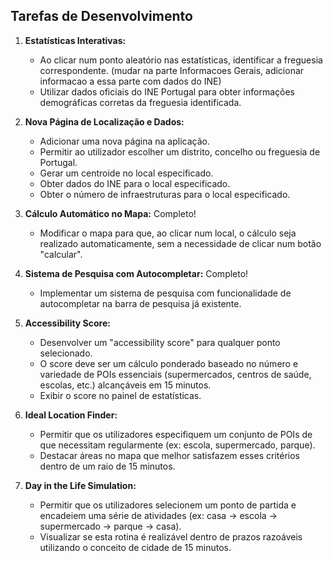 ## Tarefas de Desenvolvimento

1.  **Estatísticas Interativas:**
    *   Ao clicar num ponto aleatório nas estatísticas, identificar a freguesia correspondente. (mudar na parte Informacoes Gerais, adicionar informacao a essa parte com dados do INE)
    *   Utilizar dados oficiais do INE Portugal para obter informações demográficas corretas da freguesia identificada.

2.  **Nova Página de Localização e Dados:**
    *   Adicionar uma nova página na aplicação.
    *   Permitir ao utilizador escolher um distrito, concelho ou freguesia de Portugal.
    *   Gerar um centroide no local especificado.
    *   Obter dados do INE para o local especificado.
    *   Obter o número de infraestruturas para o local especificado.

3.  **Cálculo Automático no Mapa:** Completo!
    *   Modificar o mapa para que, ao clicar num local, o cálculo seja realizado automaticamente, sem a necessidade de clicar num botão "calcular".

4.  **Sistema de Pesquisa com Autocompletar:** Completo!
    *   Implementar um sistema de pesquisa com funcionalidade de autocompletar na barra de pesquisa já existente. 

5.  **Accessibility Score:**
    *   Desenvolver um "accessibility score" para qualquer ponto selecionado.
    *   O score deve ser um cálculo ponderado baseado no número e variedade de POIs essenciais (supermercados, centros de saúde, escolas, etc.) alcançáveis em 15 minutos.
    *   Exibir o score no painel de estatísticas. 

6.  **Ideal Location Finder:**
    *   Permitir que os utilizadores especifiquem um conjunto de POIs de que necessitam regularmente (ex: escola, supermercado, parque).
    *   Destacar áreas no mapa que melhor satisfazem esses critérios dentro de um raio de 15 minutos.

7.  **Day in the Life Simulation:**
    *   Permitir que os utilizadores selecionem um ponto de partida e encadeiem uma série de atividades (ex: casa -> escola -> supermercado -> parque -> casa).
    *   Visualizar se esta rotina é realizável dentro de prazos razoáveis utilizando o conceito de cidade de 15 minutos. 